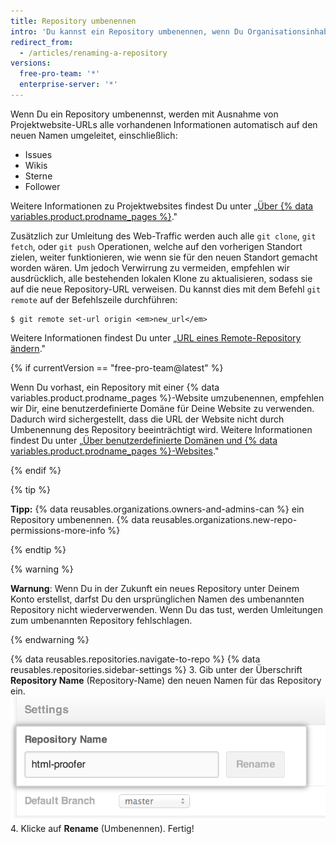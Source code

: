 ```yaml
---
title: Repository umbenennen
intro: 'Du kannst ein Repository umbenennen, wenn Du Organisationsinhaber bist oder über Administratorberechtigungen für das Repository verfügst.'
redirect_from:
  - /articles/renaming-a-repository
versions:
  free-pro-team: '*'
  enterprise-server: '*'
---
```


Wenn Du ein Repository umbenennst, werden mit Ausnahme von Projektwebsite-URLs alle vorhandenen Informationen automatisch auf den neuen Namen umgeleitet, einschließlich:

* Issues
* Wikis
* Sterne
* Follower

Weitere Informationen zu Projektwebsites findest Du unter „[Über {% data variables.product.prodname_pages %}](/github/working-with-github-pages/about-github-pages#types-of-github-pages-sites)."

Zusätzlich zur Umleitung des Web-Traffic werden auch alle `git clone`, `git fetch`, oder `git push` Operationen, welche auf den vorherigen Standort zielen, weiter funktionieren, wie wenn sie für den neuen Standort gemacht worden wären. Um jedoch Verwirrung zu vermeiden, empfehlen wir ausdrücklich, alle bestehenden lokalen Klone zu aktualisieren, sodass sie auf die neue Repository-URL verweisen. Du kannst dies mit dem Befehl  `git remote`  auf der Befehlszeile durchführen:

```shell
$ git remote set-url origin <em>new_url</em>
```

Weitere Informationen findest Du unter „[URL eines Remote-Repository ändern](/github/using-git/changing-a-remotes-url)."

{% if currentVersion == "free-pro-team@latest" %}

Wenn Du vorhast, ein Repository mit einer {% data variables.product.prodname_pages %}-Website umzubenennen, empfehlen wir Dir, eine benutzerdefinierte Domäne für Deine Website zu verwenden. Dadurch wird sichergestellt, dass die URL der Website nicht durch Umbenennung des Repository beeinträchtigt wird. Weitere Informationen findest Du unter „[Über benutzerdefinierte Domänen und {% data variables.product.prodname_pages %}-Websites](/github/working-with-github-pages/about-custom-domains-and-github-pages)."

{% endif %}

{% tip %}

**Tipp:** {% data reusables.organizations.owners-and-admins-can %} ein Repository umbenennen. {% data reusables.organizations.new-repo-permissions-more-info %}

{% endtip %}

{% warning %}

**Warnung**: Wenn Du in der Zukunft ein neues Repository unter Deinem Konto erstellst, darfst Du den ursprünglichen Namen des umbenannten Repository nicht wiederverwenden. Wenn Du das tust, werden Umleitungen zum umbenannten Repository fehlschlagen.

{% endwarning %}

{% data reusables.repositories.navigate-to-repo %}
{% data reusables.repositories.sidebar-settings %}
3. Gib unter der Überschrift **Repository Name** (Repository-Name) den neuen Namen für das Repository ein. ![Repository umbenennen](/assets/images/help/repository/repository-name-change.png)
4. Klicke auf **Rename** (Umbenennen). Fertig!
